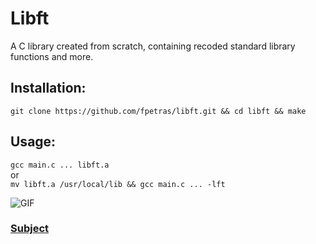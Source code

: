 # Libft

A C library created from scratch, containing recoded standard library functions and more.

## Installation:

`git clone https://github.com/fpetras/libft.git && cd libft && make`

## Usage:

`gcc main.c ... libft.a`\
or\
`mv libft.a /usr/local/lib && gcc main.c ... -lft`

![GIF](http://g.recordit.co/etCyq0Ot2i.gif)

### [Subject](https://github.com/fpetras/42-subjects/blob/master/libft.en.pdf "libft.en.pdf")
